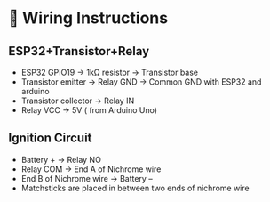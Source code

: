 # 🧰 Wiring Instructions

## ESP32+Transistor+Relay

- ESP32 GPIO19 → 1kΩ resistor → Transistor base
- Transistor emitter → Relay GND → Common GND with ESP32 and arduino
- Transistor collector → Relay IN
- Relay VCC → 5V ( from Arduino Uno)

## Ignition Circuit

- Battery + → Relay NO
- Relay COM → End A of Nichrome wire
- End B of Nichrome wire → Battery –
- Matchsticks are placed in between two ends of nichrome wire